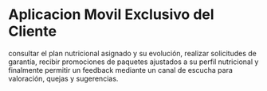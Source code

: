 # Aplicacion Movil Exclusivo del Cliente

consultar el plan nutricional asignado y su evolución, realizar solicitudes de garantía, recibir promociones de paquetes ajustados a su perfil nutricional y finalmente permitir un feedback mediante
un canal de escucha para valoración, quejas y sugerencias.
